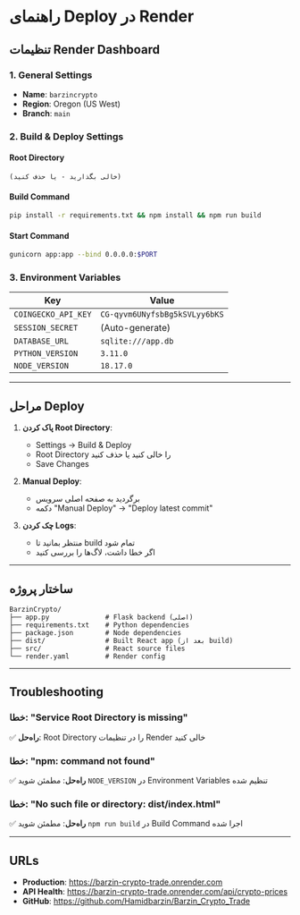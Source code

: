 # راهنمای Deploy در Render

## تنظیمات Render Dashboard

### 1. General Settings
- **Name**: `barzincrypto`
- **Region**: Oregon (US West)
- **Branch**: `main`

### 2. Build & Deploy Settings

#### Root Directory
```
(خالی بگذارید - یا حذف کنید)
```

#### Build Command
```bash
pip install -r requirements.txt && npm install && npm run build
```

#### Start Command
```bash
gunicorn app:app --bind 0.0.0.0:$PORT
```

### 3. Environment Variables

| Key | Value |
|-----|-------|
| `COINGECKO_API_KEY` | `CG-qyvm6UNyfsbBg5kSVLyy6bKS` |
| `SESSION_SECRET` | (Auto-generate) |
| `DATABASE_URL` | `sqlite:///app.db` |
| `PYTHON_VERSION` | `3.11.0` |
| `NODE_VERSION` | `18.17.0` |

---

## مراحل Deploy

1. **پاک کردن Root Directory**:
   - Settings → Build & Deploy
   - Root Directory را خالی کنید یا حذف کنید
   - Save Changes

2. **Manual Deploy**:
   - برگردید به صفحه اصلی سرویس
   - دکمه "Manual Deploy" → "Deploy latest commit"

3. **چک کردن Logs**:
   - منتظر بمانید تا build تمام شود
   - اگر خطا داشت، لاگ‌ها را بررسی کنید

---

## ساختار پروژه

```
BarzinCrypto/
├── app.py              # Flask backend (اصلی)
├── requirements.txt    # Python dependencies
├── package.json        # Node dependencies
├── dist/               # Built React app (بعد از build)
├── src/                # React source files
└── render.yaml         # Render config
```

---

## Troubleshooting

### خطا: "Service Root Directory is missing"
✅ **راه‌حل**: Root Directory را در تنظیمات Render خالی کنید

### خطا: "npm: command not found"
✅ **راه‌حل**: مطمئن شوید `NODE_VERSION` در Environment Variables تنظیم شده

### خطا: "No such file or directory: dist/index.html"
✅ **راه‌حل**: مطمئن شوید `npm run build` در Build Command اجرا شده

---

## URLs

- **Production**: https://barzin-crypto-trade.onrender.com
- **API Health**: https://barzin-crypto-trade.onrender.com/api/crypto-prices
- **GitHub**: https://github.com/Hamidbarzin/Barzin_Crypto_Trade
